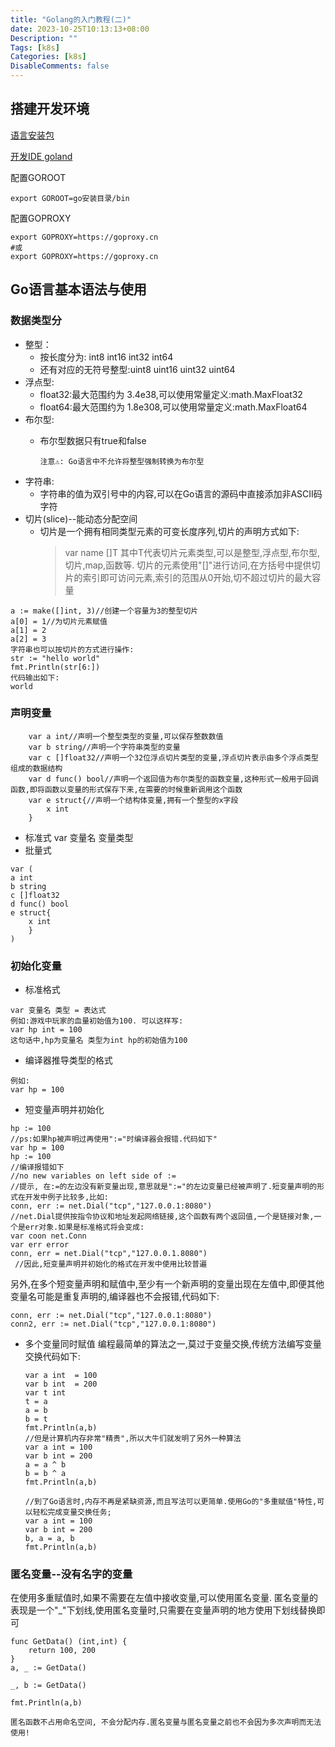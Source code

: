 ```yaml
---
title: "Golang的入门教程(二)"
date: 2023-10-25T10:13:13+08:00
Description: ""
Tags: [k8s]
Categories: [k8s]
DisableComments: false
---
```

## 搭建开发环境
[语言安装包](https://studygolang.com/dl)

[开发IDE goland](https://www.jetbrains.com/go/)

<!--more-->
配置GOROOT
```shell
export GOROOT=go安装目录/bin
```
配置GOPROXY 
```shell
export GOPROXY=https://goproxy.cn 
#或 
export GOPROXY=https://goproxy.cn
```

## Go语言基本语法与使用
### 数据类型分
- 整型： 
  - 按长度分为: int8 int16 int32 int64
  - 还有对应的无符号整型:uint8 uint16 uint32 uint64
- 浮点型:
  - float32:最大范围约为 3.4e38,可以使用常量定义:math.MaxFloat32
  - float64:最大范围约为 1.8e308,可以使用常量定义:math.MaxFloat64
- 布尔型:
  - 布尔型数据只有true和false
  
    `注意⚠️: Go语言中不允许将整型强制转换为布尔型`
- 字符串:
  - 字符串的值为双引号中的内容,可以在Go语言的源码中直接添加非ASCII码字符
- 切片(slice)--能动态分配空间
  - 切片是一个拥有相同类型元素的可变长度序列,切片的声明方式如下:
    > var name []T
    > 其中T代表切片元素类型,可以是整型,浮点型,布尔型,切片,map,函数等.
    > 切片的元素使用"[]"进行访问,在方括号中提供切片的索引即可访问元素,索引的范围从0开始,切不超过切片的最大容量
```cgo
a := make([]int, 3)//创建一个容量为3的整型切片
a[0] = 1//为切片元素赋值
a[1] = 2
a[2] = 3
字符串也可以按切片的方式进行操作:
str := "hello world"
fmt.Println(str[6:])
代码输出如下:
world
```    
### 声明变量
```cgo
    var a int//声明一个整型类型的变量,可以保存整数数值
    var b string//声明一个字符串类型的变量
    var c []float32//声明一个32位浮点切片类型的变量,浮点切片表示由多个浮点类型组成的数据结构
    var d func() bool//声明一个返回值为布尔类型的函数变量,这种形式一般用于回调函数,即将函数以变量的形式保存下来,在需要的时候重新调用这个函数
    var e struct{//声明一个结构体变量,拥有一个整型的x字段
        x int
    }
```
  - 标准式
    var 变量名 变量类型
  - 批量式
```cgo
var (
a int 
b string
c []float32
d func() bool
e struct{
    x int
    }
)
```
### 初始化变量
  - 标准格式
```cgo
var 变量名 类型 = 表达式
例如:游戏中玩家的血量初始值为100. 可以这样写:
var hp int = 100
这句话中,hp为变量名 类型为int hp的初始值为100
```
  - 编译器推导类型的格式
```cgo
例如:
var hp = 100
```
  - 短变量声明并初始化
```cgo
hp := 100
//ps:如果hp被声明过再使用":="时编译器会报错.代码如下"
var hp = 100
hp := 100
//编译报错如下
//no new variables on left side of :=
//提示, 在:=的左边没有新变量出现,意思就是":="的左边变量已经被声明了.短变量声明的形式在开发中例子比较多,比如:
conn, err := net.Dial("tcp","127.0.0.1:8080")
//net.Dial提供按指令协议和地址发起网络链接,这个函数有两个返回值,一个是链接对象,一个是err对象.如果是标准格式将会变成:
var coon net.Conn
var err error
conn, err = net.Dial("tcp","127.0.0.1.8080")
 //因此,短变量声明并初始化的格式在开发中使用比较普遍
```
另外,在多个短变量声明和赋值中,至少有一个新声明的变量出现在左值中,即便其他变量名可能是重复声明的,编译器也不会报错,代码如下:
```cgo
conn, err := net.Dial("tcp","127.0.0.1:8080")
conn2, err := net.Dial("tcp","127.0.0.1:8080")
```
  - 多个变量同时赋值
    编程最简单的算法之一,莫过于变量交换,传统方法编写变量交换代码如下:
    ```cgo
    var a int  = 100
    var b int  = 200
    var t int
    t = a
    a = b
    b = t
    fmt.Println(a,b)
    //但是计算机内存非常"精贵",所以大牛们就发明了另外一种算法
    var a int = 100
    var b int = 200
    a = a ^ b
    b = b ^ a
    fmt.Println(a,b)

    //到了Go语言时,内存不再是紧缺资源,而且写法可以更简单.使用Go的"多重赋值"特性,可以轻松完成变量交换任务;
    var a int = 100
    var b int = 200
    b, a = a, b
    fmt.Println(a,b)
    ```
### 匿名变量--没有名字的变量
在使用多重赋值时,如果不需要在左值中接收变量,可以使用匿名变量.
匿名变量的表现是一个"_"下划线,使用匿名变量时,只需要在变量声明的地方使用下划线替换即可
```cgo
func GetData() (int,int) {
    return 100, 200
}
a, _ := GetData()

_, b := GetData()

fmt.Println(a,b)
```
`匿名函数不占用命名空间, 不会分配内存.匿名变量与匿名变量之前也不会因为多次声明而无法使用!`
